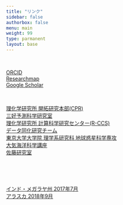 ```yaml
---
title: "リンク"
sidebar: false
authorbox: false
menu: main
weight: 99
type: parmanent
layout: base
---
```

<br>

[ORCID](https://orcid.org/0000-0002-8905-9601)  
[Researchmap](https://researchmap.jp/aamemiya)  
[Google Scholar](https://scholar.google.co.jp/citations?user=5fl9KpIAAAAJ&hl=ja)  

<br>

[理化学研究所 開拓研究本部(CPR)](https://www.riken.jp/research/labs/cpr/)   
[三好予測科学研究室](https://prediction.riken.jp/index.html)  
[理化学研究所 計算科学研究センター(R-CCS)](http://www.r-ccs.riken.jp/jp/)  
[データ同化研究チーム](http://www.data-assimilation.riken.jp/)  
[東京大学大学院 理学系研究科 地球惑星科学専攻](http://www.eps.s.u-tokyo.ac.jp/)  
[大気海洋科学講座](http://www-aos.eps.s.u-tokyo.ac.jp)  
[佐藤研究室](http://www-aos.eps.s.u-tokyo.ac.jp/~sato-lab)

<br>
<br>
<br>

[インド・メガラヤ州 2017年7月](../India2017/index.html)<br>
[アラスカ 2018年9月](../Alaska2018/index.html)

